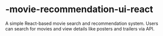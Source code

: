# -movie-recommendation-ui-react
A simple React-based movie search and recommendation system.   Users can search for movies and view details like posters and trailers via API.
